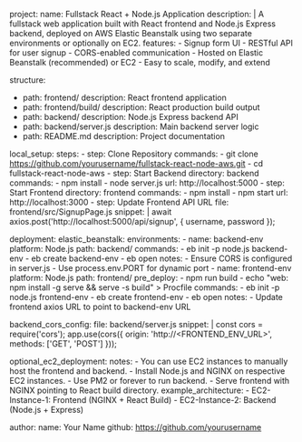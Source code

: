 project:
  name: Fullstack React + Node.js Application
  description: |
    A fullstack web application built with React frontend and Node.js Express backend, deployed on AWS Elastic Beanstalk using two separate environments or optionally on EC2.
  features:
    - Signup form UI
    - RESTful API for user signup
    - CORS-enabled communication
    - Hosted on Elastic Beanstalk (recommended) or EC2
    - Easy to scale, modify, and extend

structure:
  - path: frontend/
    description: React frontend application
  - path: frontend/build/
    description: React production build output
  - path: backend/
    description: Node.js Express backend API
  - path: backend/server.js
    description: Main backend server logic
  - path: README.md
    description: Project documentation

local_setup:
  steps:
    - step: Clone Repository
      commands:
        - git clone https://github.com/yourusername/fullstack-react-node-aws.git
        - cd fullstack-react-node-aws
    - step: Start Backend
      directory: backend
      commands:
        - npm install
        - node server.js
      url: http://localhost:5000
    - step: Start Frontend
      directory: frontend
      commands:
        - npm install
        - npm start
      url: http://localhost:3000
    - step: Update Frontend API URL
      file: frontend/src/SignupPage.js
      snippet: |
        await axios.post('http://localhost:5000/api/signup', {
          username,
          password
        });

deployment:
  elastic_beanstalk:
    environments:
      - name: backend-env
        platform: Node.js
        path: backend/
        commands:
          - eb init -p node.js backend-env
          - eb create backend-env
          - eb open
        notes:
          - Ensure CORS is configured in server.js
          - Use process.env.PORT for dynamic port
      - name: frontend-env
        platform: Node.js
        path: frontend/
        pre_deploy:
          - npm run build
          - echo "web: npm install -g serve && serve -s build" > Procfile
        commands:
          - eb init -p node.js frontend-env
          - eb create frontend-env
          - eb open
        notes:
          - Update frontend axios URL to point to backend-env URL

backend_cors_config:
  file: backend/server.js
  snippet: |
    const cors = require('cors');
    app.use(cors({
      origin: 'http://<FRONTEND_ENV_URL>',
      methods: ['GET', 'POST']
    }));

optional_ec2_deployment:
  notes:
    - You can use EC2 instances to manually host the frontend and backend.
    - Install Node.js and NGINX on respective EC2 instances.
    - Use PM2 or forever to run backend.
    - Serve frontend with NGINX pointing to React build directory.
  example_architecture:
    - EC2-Instance-1: Frontend (NGINX + React Build)
    - EC2-Instance-2: Backend (Node.js + Express)

author:
  name: Your Name
  github: https://github.com/yourusername
